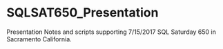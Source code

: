 # SQLSAT650_Presentation

Presentation Notes and scripts supporting 7/15/2017 SQL Saturday 650 in Sacramento California.
